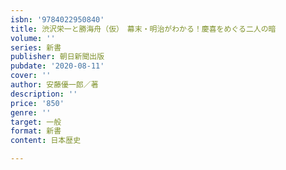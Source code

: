 ```yaml
---
isbn: '9784022950840'
title: 渋沢栄一と勝海舟（仮）　幕末・明治がわかる！慶喜をめぐる二人の暗
volume: ''
series: 新書
publisher: 朝日新聞出版
pubdate: '2020-08-11'
cover: ''
author: 安藤優一郎／著
description: ''
price: '850'
genre: ''
target: 一般
format: 新書
content: 日本歴史

---
```

